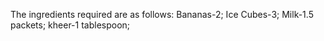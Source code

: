 The ingredients required are as follows:
Bananas-2;
Ice Cubes-3;
Milk-1.5 packets;
kheer-1 tablespoon;